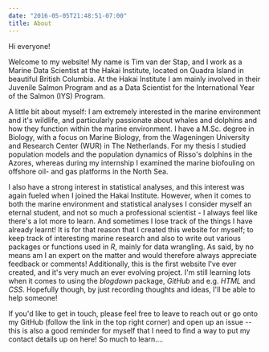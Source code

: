 ```yaml
---
date: "2016-05-05T21:48:51-07:00"
title: About
---
```


Hi everyone!

Welcome to my website! My name is Tim van der Stap, and I work as a Marine Data Scientist at the Hakai Institute, located on Quadra Island in beautiful British Columbia. At the Hakai Institute I am mainly involved in their Juvenile Salmon Program and as a Data Scientist for the International Year of the Salmon (IYS) Program.

A little bit about myself: I am extremely interested in the marine environment and it's wildlife, and particularly passionate about whales and dolphins and how they function within the marine environment. I have a M.Sc. degree in Biology, with a focus on Marine Biology, from the Wageningen University and Research Center (WUR) in The Netherlands. For my thesis I studied population models and the population dynamics of Risso's dolphins in the Azores, whereas during my internship I examined the marine biofouling on offshore oil- and gas platforms in the North Sea. 

I also have a strong interest in statistical analyses, and this interest was again fueled when I joined the Hakai Institute. However, when it comes to both the marine environment and statistical analyses I consider myself an eternal student, and not so much a professional scientist - I always feel like there's a lot more to learn. And sometimes I lose track of the things I have already learnt! It is for that reason that I created this website for myself; to keep track of interesting marine research and also to write out various packages or functions used in _R_, mainly for data wrangling. As said, by no means am I an expert on the matter and would therefore always appreciate feedback or comments! 
Additionally, this is the first website I've ever created, and it's very much an ever evolving project. I'm still learning lots when it comes to using the _blogdown_ package, _GitHub_ and e.g. _HTML_ and _CSS_. Hopefully though, by just recording thoughts and ideas, I'll be able to help someone! 

If you'd like to get in touch, please feel free to leave to reach out or go onto my GitHub (follow the link in the top right corner) and open up an issue -- this is also a good reminder for myself that I need to find a way to put my contact details up on here! So much to learn....
